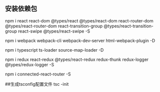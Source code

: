 ## 安装依赖包
npm i react react-dom @types/react @types/react-dom react-router-dom @types/react-router-dom react-transition-group @types/react-transition-group react-swipe @types/react-swipe -S

npm i webpack webpack-cli webpack-dev-server html-webpack-plugin -D

npm i typescript ts-loader  source-map-loader -D

npm i redux react-redux @types/react-redux redux-thunk redux-logger @types/redux-logger -S

npm i connected-react-router -S

##生成tsconfig配置文件
tsc -init